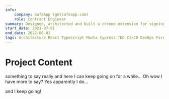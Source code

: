 ```yaml
---
info:
    company: SafeApp (getsafeapp.com)
    role: Contract Engineer
summary: Designed, architected and built a chrome extension for signing & encrypting Gmail emails, along withthe back-end services on Firebase. Establish CI/CD - including automated testing and deployment to a test environment, and a manual release trigger for production. Provided guidance and support to an additional developer who joined near the end of my contract, to allow them to take over the project.
start_date: 2021-07-01
end_date: 2022-06-01
tags: Architecture React Typescript Mocha Cypress TDD CI/CD DevOps Firebase Twilio OpenPGP Encryption Chrome-Extensions GMail front-end back-end full-stack HTML css redux
---
```


# Project Content

something to say really and here I can keep going on for a while...
Oh wow I have more to say? Yes apparently I do...

and I keep going!